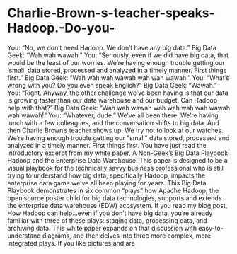 # Charlie-Brown-s-teacher-speaks-Hadoop.-Do-you-
You: “No, we don’t need Hadoop. We don’t have any big data.” Big Data Geek: “Wah wah wawah.”  You: “Seriously, even if we did have big data, that would be the least of our worries. We’re having enough trouble getting our ‘small’ data stored, processed and analyzed in a timely manner. First things first.”  Big Data Geek: “Wah wah wah wawah wah wah wawah.”  You: “What’s wrong with you? Do you even speak English?”  Big Data Geek: “Wawah.”  You: “Right. Anyway, the other challenge we’ve been having is that our data is growing faster than our data warehouse and our budget. Can Hadoop help with that?”  Big Data Geek: “Wah wah wawah wah wah wah wah wawah wah wawah!”  You: “Whatever, dude.”  We’ve all been there. We’re having lunch with a few colleagues, and the conversation shifts to big data. And then Charlie Brown’s teacher shows up. We try not to look at our watches. We’re having enough trouble getting our "small" data stored, processed and analyzed in a timely manner. First things first. You have just read the introductory excerpt from my white paper, A Non-Geek’s Big Data Playbook: Hadoop and the Enterprise Data Warehouse. This paper is designed to be a visual playbook for the technically savvy business professional who is still trying to understand how big data, specifically Hadoop, impacts the enterprise data game we’ve all been playing for years.  This Big Data Playbook demonstrates in six common “plays” how Apache Hadoop, the open source poster child for big data technologies, supports and extends the enterprise data warehouse (EDW) ecosystem. If you read my blog post, How Hadoop can help…even if you don’t have big data, you’re already familiar with three of these plays: staging data, processing data, and archiving data. This white paper expands on that discussion with easy-to-understand diagrams, and then delves into three more complex, more integrated plays.  If you like pictures and are
